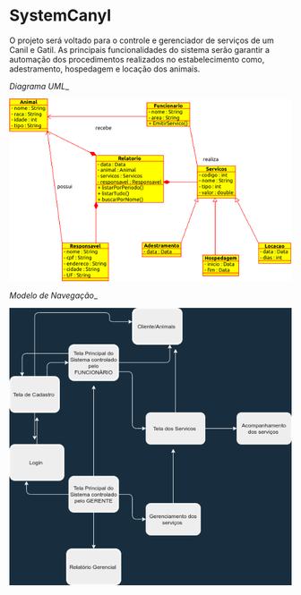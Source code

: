 # SystemCanyl

O projeto será voltado para o controle  e gerenciador de serviços de um Canil e Gatil.  As principais funcionalidades do sistema serão  garantir  a automação dos procedimentos realizados no estabelecimento como,  adestramento, hospedagem e locação dos animais.




_Diagrama UML__


<img width="800" alt="portfolio_view" src="UML.png">



_Modelo de Navegação__

<img width="800" alt="portfolio_view" src="ModeloNavegacional.png">

